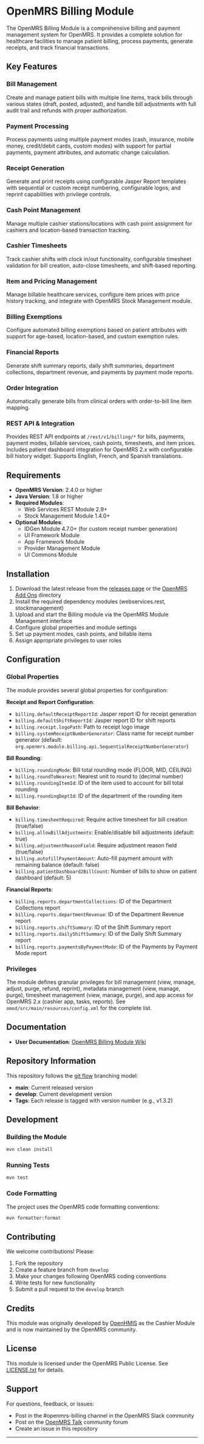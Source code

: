 # OpenMRS Billing Module

The OpenMRS Billing Module is a comprehensive billing and payment management system for OpenMRS. It provides a complete solution for healthcare facilities to manage patient billing, process payments, generate receipts, and track financial transactions.

## Key Features

### Bill Management

Create and manage patient bills with multiple line items, track bills through various states (draft, posted, adjusted), and handle bill adjustments with full audit trail and refunds with proper authorization.

### Payment Processing

Process payments using multiple payment modes (cash, insurance, mobile money, credit/debit cards, custom modes) with support for partial payments, payment attributes, and automatic change calculation.

### Receipt Generation

Generate and print receipts using configurable Jasper Report templates with sequential or custom receipt numbering, configurable logos, and reprint capabilities with privilege controls.

### Cash Point Management

Manage multiple cashier stations/locations with cash point assignment for cashiers and location-based transaction tracking.

### Cashier Timesheets

Track cashier shifts with clock in/out functionality, configurable timesheet validation for bill creation, auto-close timesheets, and shift-based reporting.

### Item and Pricing Management

Manage billable healthcare services, configure item prices with price history tracking, and integrate with OpenMRS Stock Management module.

### Billing Exemptions

Configure automated billing exemptions based on patient attributes with support for age-based, location-based, and custom exemption rules.

### Financial Reports

Generate shift summary reports, daily shift summaries, department collections, department revenue, and payments by payment mode reports.

### Order Integration

Automatically generate bills from clinical orders with order-to-bill line item mapping.

### REST API & Integration

Provides REST API endpoints at `/rest/v1/billing/*` for bills, payments, payment modes, billable services, cash points, timesheets, and item prices. Includes patient dashboard integration for OpenMRS 2.x with configurable bill history widget. Supports English, French, and Spanish translations.

## Requirements

- **OpenMRS Version**: 2.4.0 or higher
- **Java Version**: 1.8 or higher
- **Required Modules**:
  - Web Services REST Module 2.9+
  - Stock Management Module 1.4.0+
- **Optional Modules**:
  - IDGen Module 4.7.0+ (for custom receipt number generation)
  - UI Framework Module
  - App Framework Module
  - Provider Management Module
  - UI Commons Module

## Installation

1. Download the latest release from the [releases page](https://github.com/openmrs/openmrs-module-billing/releases) or the [OpenMRS Add Ons](https://addons.openmrs.org/) directory
2. Install the required dependency modules (webservices.rest, stockmanagement)
3. Upload and start the Billing module via the OpenMRS Module Management interface
4. Configure global properties and module settings
5. Set up payment modes, cash points, and billable items
6. Assign appropriate privileges to user roles

## Configuration

### Global Properties

The module provides several global properties for configuration:

**Receipt and Report Configuration**:

- `billing.defaultReceiptReportId`: Jasper report ID for receipt generation
- `billing.defaultShiftReportId`: Jasper report ID for shift reports
- `billing.receipt.logoPath`: Path to receipt logo image
- `billing.systemReceiptNumberGenerator`: Class name for receipt number generator (default: `org.openmrs.module.billing.api.SequentialReceiptNumberGenerator`)

**Bill Rounding**:

- `billing.roundingMode`: Bill total rounding mode (FLOOR, MID, CEILING)
- `billing.roundToNearest`: Nearest unit to round to (decimal number)
- `billing.roundingItemId`: ID of the item used to account for bill total rounding
- `billing.roundingDeptId`: ID of the department of the rounding item

**Bill Behavior**:

- `billing.timesheetRequired`: Require active timesheet for bill creation (true/false)
- `billing.allowBillAdjustments`: Enable/disable bill adjustments (default: true)
- `billing.adjustmentReasonField`: Require adjustment reason field (true/false)
- `billing.autofillPaymentAmount`: Auto-fill payment amount with remaining balance (default: false)
- `billing.patientDashboard2BillCount`: Number of bills to show on patient dashboard (default: 5)

**Financial Reports**:

- `billing.reports.departmentCollections`: ID of the Department Collections report
- `billing.reports.departmentRevenue`: ID of the Department Revenue report
- `billing.reports.shiftSummary`: ID of the Shift Summary report
- `billing.reports.dailyShiftSummary`: ID of the Daily Shift Summary report
- `billing.reports.paymentsByPaymentMode`: ID of the Payments by Payment Mode report

### Privileges

The module defines granular privileges for bill management (view, manage, adjust, purge, refund, reprint), metadata management (view, manage, purge), timesheet management (view, manage, purge), and app access for OpenMRS 2.x (cashier app, tasks, reports). See `omod/src/main/resources/config.xml` for the complete list.

## Documentation

- **User Documentation**: [OpenMRS Billing Module Wiki](https://openmrs.atlassian.net/wiki/x/XIeEAQ)

## Repository Information

This repository follows the [git flow](https://github.com/nvie/gitflow) branching model:

- **main**: Current released version
- **develop**: Current development version
- **Tags**: Each release is tagged with version number (e.g., v1.3.2)

## Development

### Building the Module

```bash
mvn clean install
```

### Running Tests

```bash
mvn test
```

### Code Formatting

The project uses the OpenMRS code formatting conventions:

```bash
mvn formatter:format
```

## Contributing

We welcome contributions! Please:

1. Fork the repository
2. Create a feature branch from `develop`
3. Make your changes following OpenMRS coding conventions
4. Write tests for new functionality
5. Submit a pull request to the `develop` branch

## Credits

This module was originally developed by [OpenHMIS](https://openmrs.atlassian.net/wiki/x/kACXAQ) as the Cashier Module and is now maintained by the OpenMRS community.

## License

This module is licensed under the OpenMRS Public License. See [LICENSE.txt](LICENSE.txt) for details.

## Support

For questions, feedback, or issues:

- Post in the #openmrs-billing channel in the OpenMRS Slack community
- Post on the [OpenMRS Talk](https://talk.openmrs.org/) community forum
- Create an issue in this repository

---
